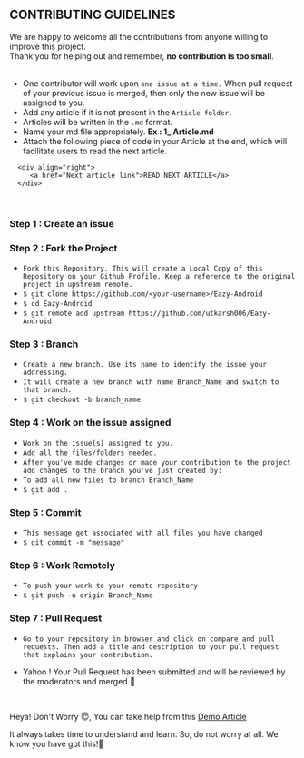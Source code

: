 ## CONTRIBUTING GUIDELINES
We are happy to welcome all the contributions from anyone willing to improve this project. <br>
Thank you for helping out and remember, **no contribution is too small**. <br>
<br>
- One contributor will work upon ```one issue at a time.``` When pull request of your previous issue is merged, then only the new issue will be assigned to you.
- Add any article if it is not present in the ```Article folder.```
- Articles will be written in the ```.md``` format.
- Name your md file appropriately. **Ex : 1_ Article.md**
- Attach the following piece of code in your Article at the end, which will facilitate users to read the next article.

```
  <div align="right">
     <a href="Next article link">READ NEXT ARTICLE</a> 
  </div>
```
   
 <br>
   
### Step 1 : Create an issue
### Step 2 : Fork the Project
- ```Fork this Repository. This will create a Local Copy of this Repository on your Github Profile. Keep a reference to the original project in upstream remote.```
- ```$ git clone https://github.com/<your-username>/Eazy-Android```
- ```$ cd Eazy-Android```
- ```$ git remote add upstream https://github.com/utkarsh006/Eazy-Android```

### Step 3 : Branch
- ```Create a new branch. Use its name to identify the issue your addressing.```
- ```It will create a new branch with name Branch_Name and switch to that branch.```
- ```$ git checkout -b branch_name```

### Step 4 : Work on the issue assigned
- ```Work on the issue(s) assigned to you.```
- ```Add all the files/folders needed.```
- ```After you've made changes or made your contribution to the project add changes to the branch you've just created by:```
- ```To add all new files to branch Branch_Name```
- ```$ git add .```
### Step 5 : Commit
- ```This message get associated with all files you have changed```
- ```$ git commit -m "message"```
### Step 6 : Work Remotely
- ```To push your work to your remote repository```
- ```$ git push -u origin Branch_Name```

### Step 7 : Pull Request
- ```Go to your repository in browser and click on compare and pull requests. Then add a title and description to your pull request that explains your contribution.```

- Yahoo ! Your Pull Request has been submitted and will be reviewed by the moderators and merged.🥳

<br> 

Heya! Don't Worry 😇, You can take help from this [Demo Article](https://github.com/utkarsh006/Eazy-Android/blob/main/Articles/Demo.md)

It always takes time to understand and learn. So, do not worry at all. We know you have got this!💪 <br>

